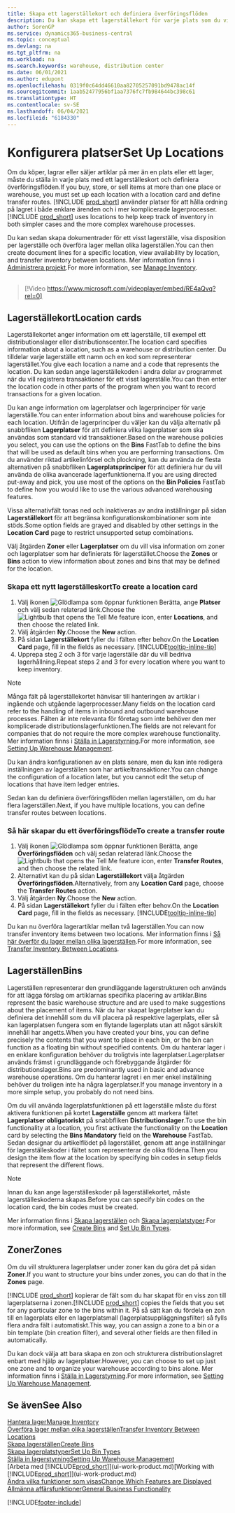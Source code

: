 ```yaml
---
title: Skapa ett lagerställekort och definiera överföringsflöden
description: Du kan skapa ett lagerställekort för varje plats som du vill lagra lagerartiklar, till exempel lager eller distributionscenter, och ange flöden för överföring av artiklar mellan olika lagerställen.
author: SorenGP
ms.service: dynamics365-business-central
ms.topic: conceptual
ms.devlang: na
ms.tgt_pltfrm: na
ms.workload: na
ms.search.keywords: warehouse, distribution center
ms.date: 06/01/2021
ms.author: edupont
ms.openlocfilehash: 0319f0c64dd46610aa82705257091bd9478ac14f
ms.sourcegitcommit: 1aab52477956bf1aa7376fc7fb984644bc398c61
ms.translationtype: HT
ms.contentlocale: sv-SE
ms.lasthandoff: 06/04/2021
ms.locfileid: "6184330"
---
```

# <a name="set-up-locations"></a><span data-ttu-id="da1db-103">Konfigurera platser</span><span class="sxs-lookup"><span data-stu-id="da1db-103">Set Up Locations</span></span>

<span data-ttu-id="da1db-104">Om du köper, lagrar eller säljer artiklar på mer än en plats eller ett lager, måste du ställa in varje plats med ett lagerställeskort och definiera överföringsflöden.</span><span class="sxs-lookup"><span data-stu-id="da1db-104">If you buy, store, or sell items at more than one place or warehouse, you must set up each location with a location card and define transfer routes.</span></span> <span data-ttu-id="da1db-105">[!INCLUDE [prod_short](includes/prod_short.md)] använder platser för att hålla ordning på lagret i både enklare ärenden och i mer komplicerade lagerprocesser.</span><span class="sxs-lookup"><span data-stu-id="da1db-105">[!INCLUDE [prod_short](includes/prod_short.md)] uses locations to help keep track of inventory in both simpler cases and the more complex warehouse processes.</span></span>

<span data-ttu-id="da1db-106">Du kan sedan skapa dokumentrader för ett visst lagerställe, visa disposition per lagerställe och överföra lager mellan olika lagerställen.</span><span class="sxs-lookup"><span data-stu-id="da1db-106">You can then create document lines for a specific location, view availability by location, and transfer inventory between locations.</span></span> <span data-ttu-id="da1db-107">Mer information finns i [Administrera projekt](inventory-manage-inventory.md).</span><span class="sxs-lookup"><span data-stu-id="da1db-107">For more information, see [Manage Inventory](inventory-manage-inventory.md).</span></span>
<br><br>  
  
> [!Video https://www.microsoft.com/videoplayer/embed/RE4aQvq?rel=0]

## <a name="location-cards"></a><span data-ttu-id="da1db-108">Lagerställekort</span><span class="sxs-lookup"><span data-stu-id="da1db-108">Location cards</span></span>

<span data-ttu-id="da1db-109">Lagerställekortet anger information om ett lagerställe, till exempel ett distributionslager eller distributionscenter.</span><span class="sxs-lookup"><span data-stu-id="da1db-109">The location card specifies information about a location, such as a warehouse or distribution center.</span></span> <span data-ttu-id="da1db-110">Du tilldelar varje lagerställe ett namn och en kod som representerar lagerstället.</span><span class="sxs-lookup"><span data-stu-id="da1db-110">You give each location a name and a code that represents the location.</span></span> <span data-ttu-id="da1db-111">Du kan sedan ange lagerställekoden i andra delar av programmet när du vill registrera transaktioner för ett visst lagerställe.</span><span class="sxs-lookup"><span data-stu-id="da1db-111">You can then enter the location code in other parts of the program when you want to record transactions for a given location.</span></span>  

<span data-ttu-id="da1db-112">Du kan ange information om lagerplatser och lagerprinciper för varje lagerställe.</span><span class="sxs-lookup"><span data-stu-id="da1db-112">You can enter information about bins and warehouse policies for each location.</span></span> <span data-ttu-id="da1db-113">Utifrån de lagerprinciper du väljer kan du välja alternativ på snabbfliken **Lagerplatser** för att definiera vilka lagerplatser som ska användas som standard vid transaktioner.</span><span class="sxs-lookup"><span data-stu-id="da1db-113">Based on the warehouse policies you select, you can use the options on the **Bins** FastTab to define the bins that will be used as default bins when you are performing transactions.</span></span> <span data-ttu-id="da1db-114">Om du använder riktad artikelinförsel och plockning, kan du använda de flesta alternativen på snabbfliken **Lagerplatsprinciper** för att definiera hur du vill använda de olika avancerade lagerfunktionerna.</span><span class="sxs-lookup"><span data-stu-id="da1db-114">If you are using directed put-away and pick, you use most of the options on the **Bin Policies** FastTab to define how you would like to use the various advanced warehousing features.</span></span>  

<span data-ttu-id="da1db-115">Vissa alternativfält tonas ned och inaktiveras av andra inställningar på sidan **Lagerställekort** för att begränsa konfigurationskombinationer som inte stöds.</span><span class="sxs-lookup"><span data-stu-id="da1db-115">Some option fields are grayed and disabled by other settings in the **Location Card** page to restrict unsupported setup combinations.</span></span>  

<span data-ttu-id="da1db-116">Välj åtgärden **Zoner** eller **Lagerplatser** om du vill visa information om zoner och lagerplatser som har definierats för lagerstället.</span><span class="sxs-lookup"><span data-stu-id="da1db-116">Choose the **Zones** or **Bins** action to view information about zones and bins that may be defined for the location.</span></span>

### <a name="to-create-a-location-card"></a><span data-ttu-id="da1db-117">Skapa ett nytt lagerställeskort</span><span class="sxs-lookup"><span data-stu-id="da1db-117">To create a location card</span></span>

1. <span data-ttu-id="da1db-118">Välj ikonen ![Glödlampa som öppnar funktionen Berätta](media/ui-search/search_small.png "Berätta vad du vill göra"), ange **Platser** och välj sedan relaterad länk.</span><span class="sxs-lookup"><span data-stu-id="da1db-118">Choose the ![Lightbulb that opens the Tell Me feature](media/ui-search/search_small.png "Tell me what you want to do") icon, enter **Locations**, and then choose the related link.</span></span>
2. <span data-ttu-id="da1db-119">Välj åtgärden **Ny**.</span><span class="sxs-lookup"><span data-stu-id="da1db-119">Choose the **New** action.</span></span>
3. <span data-ttu-id="da1db-120">På sidan **Lagerställekort** fyller du i fälten efter behov.</span><span class="sxs-lookup"><span data-stu-id="da1db-120">On the **Location Card** page, fill in the fields as necessary.</span></span> [!INCLUDE[tooltip-inline-tip](includes/tooltip-inline-tip_md.md)]
4. <span data-ttu-id="da1db-121">Upprepa steg 2 och 3 för varje lagerställe där du vill bedriva lagerhållning.</span><span class="sxs-lookup"><span data-stu-id="da1db-121">Repeat steps 2 and 3 for every location where you want to keep inventory.</span></span>

> [!NOTE]  
> <span data-ttu-id="da1db-122">Många fält på lagerställekortet hänvisar till hanteringen av artiklar i ingående och utgående lagerprocesser.</span><span class="sxs-lookup"><span data-stu-id="da1db-122">Many fields on the location card refer to the handling of items in inbound and outbound warehouse processes.</span></span> <span data-ttu-id="da1db-123">Fälten är inte relevanta för företag som inte behöver den mer komplicerade distributionslagerfunktionen.</span><span class="sxs-lookup"><span data-stu-id="da1db-123">The fields are not relevant for companies that do not require the more complex warehouse functionality.</span></span> <span data-ttu-id="da1db-124">Mer information finns i [Ställa in Lagerstyrning](warehouse-setup-warehouse.md).</span><span class="sxs-lookup"><span data-stu-id="da1db-124">For more information, see [Setting Up Warehouse Management](warehouse-setup-warehouse.md).</span></span>

<span data-ttu-id="da1db-125">Du kan ändra konfigurationen av en plats senare, men du kan inte redigera inställningen av lagerställen som har artikeltransaktioner.</span><span class="sxs-lookup"><span data-stu-id="da1db-125">You can change the configuration of a location later, but you cannot edit the setup of locations that have item ledger entries.</span></span>  

<span data-ttu-id="da1db-126">Sedan kan du definiera överföringsflöden mellan lagerställen, om du har flera lagerställen.</span><span class="sxs-lookup"><span data-stu-id="da1db-126">Next, if you have multiple locations, you can define transfer routes between locations.</span></span>  

### <a name="to-create-a-transfer-route"></a><span data-ttu-id="da1db-127">Så här skapar du ett överföringsflöde</span><span class="sxs-lookup"><span data-stu-id="da1db-127">To create a transfer route</span></span>

1. <span data-ttu-id="da1db-128">Välj ikonen ![Glödlampa som öppnar funktionen Berätta](media/ui-search/search_small.png "Berätta vad du vill göra"), ange **Överföringsflöden** och välj sedan relaterad länk.</span><span class="sxs-lookup"><span data-stu-id="da1db-128">Choose the ![Lightbulb that opens the Tell Me feature](media/ui-search/search_small.png "Tell me what you want to do") icon, enter **Transfer Routes**, and then choose the related link.</span></span>
2. <span data-ttu-id="da1db-129">Alternativt kan du på sidan **Lagerställekort** välja åtgärden **Överföringsflöden**.</span><span class="sxs-lookup"><span data-stu-id="da1db-129">Alternatively, from any **Location Card** page, choose the **Transfer Routes** action.</span></span>
3. <span data-ttu-id="da1db-130">Välj åtgärden **Ny**.</span><span class="sxs-lookup"><span data-stu-id="da1db-130">Choose the **New** action.</span></span>
4. <span data-ttu-id="da1db-131">På sidan **Lagerställekort** fyller du i fälten efter behov.</span><span class="sxs-lookup"><span data-stu-id="da1db-131">On the **Location Card** page, fill in the fields as necessary.</span></span> [!INCLUDE[tooltip-inline-tip](includes/tooltip-inline-tip_md.md)]

<span data-ttu-id="da1db-132">Du kan nu överföra lagerartiklar mellan två lagerställen.</span><span class="sxs-lookup"><span data-stu-id="da1db-132">You can now transfer inventory items between two locations.</span></span> <span data-ttu-id="da1db-133">Mer information finns i [Så här överför du lager mellan olika lagerställen](inventory-how-transfer-between-locations.md).</span><span class="sxs-lookup"><span data-stu-id="da1db-133">For more information, see [Transfer Inventory Between Locations](inventory-how-transfer-between-locations.md).</span></span>    

## <a name="bins"></a><span data-ttu-id="da1db-134">Lagerställen</span><span class="sxs-lookup"><span data-stu-id="da1db-134">Bins</span></span>

<span data-ttu-id="da1db-135">Lagerställen representerar den grundläggande lagerstrukturen och används för att lägga förslag om artiklarnas specifika placering av artiklar.</span><span class="sxs-lookup"><span data-stu-id="da1db-135">Bins represent the basic warehouse structure and are used to make suggestions about the placement of items.</span></span> <span data-ttu-id="da1db-136">När du har skapat lagerplatser kan du definiera det innehåll som du vill placera på respektive lagerplats, eller så kan lagerplatsen fungera som en flytande lagerplats utan att något särskilt innehåll har angetts.</span><span class="sxs-lookup"><span data-stu-id="da1db-136">When you have created your bins, you can define precisely the contents that you want to place in each bin, or the bin can function as a floating bin without specified contents.</span></span> <span data-ttu-id="da1db-137">Om du hanterar lager i en enklare konfiguration behöver du troligtvis inte lagerplatser.Lagerplatser används främst i grundläggande och förebyggande åtgärder för distributionslager.</span><span class="sxs-lookup"><span data-stu-id="da1db-137">Bins are predominantly used in basic and advance warehouse operations.</span></span> <span data-ttu-id="da1db-138">Om du hanterar lagret i en mer enkel inställning behöver du troligen inte ha några lagerplatser.</span><span class="sxs-lookup"><span data-stu-id="da1db-138">If you manage inventory in a more simple setup, you probably do not need bins.</span></span>

<span data-ttu-id="da1db-139">Om du vill använda lagerplatsfunktionen på ett lagerställe måste du först aktivera funktionen på kortet **Lagerställe** genom att markera fältet **Lagerplatser obligatoriskt** på snabbfliken **Distributionslager**.</span><span class="sxs-lookup"><span data-stu-id="da1db-139">To use the bin functionality at a location, you first activate the functionality on the **Location** card by selecting the **Bins Mandatory** field on the **Warehouse** FastTab.</span></span> <span data-ttu-id="da1db-140">Sedan designar du artikelflödet på lagerstället, genom att ange inställningar för lagerställeskoder i fältet som representerar de olika flödena.</span><span class="sxs-lookup"><span data-stu-id="da1db-140">Then you design the item flow at the location by specifying bin codes in setup fields that represent the different flows.</span></span>

> [!NOTE]
> <span data-ttu-id="da1db-141">Innan du kan ange lagerställeskoder på lagerställekortet, måste lagerställeskoderna skapas.</span><span class="sxs-lookup"><span data-stu-id="da1db-141">Before you can specify bin codes on the location card, the bin codes must be created.</span></span>

<span data-ttu-id="da1db-142">Mer information finns i [Skapa lagerställen](warehouse-how-to-create-individual-bins.md) och [Skapa lagerplatstyper](warehouse-how-to-set-up-bin-types.md).</span><span class="sxs-lookup"><span data-stu-id="da1db-142">For more information, see [Create Bins](warehouse-how-to-create-individual-bins.md) and [Set Up Bin Types](warehouse-how-to-set-up-bin-types.md).</span></span>  

## <a name="zones"></a><span data-ttu-id="da1db-143">Zoner</span><span class="sxs-lookup"><span data-stu-id="da1db-143">Zones</span></span>

<span data-ttu-id="da1db-144">Om du vill strukturera lagerplatser under zoner kan du göra det på sidan **Zoner**.</span><span class="sxs-lookup"><span data-stu-id="da1db-144">If you want to structure your bins under zones, you can do that in the **Zones** page.</span></span>

<span data-ttu-id="da1db-145">[!INCLUDE [prod_short](includes/prod_short.md)] kopierar de fält som du har skapat för en viss zon till lagerplatserna i zonen.</span><span class="sxs-lookup"><span data-stu-id="da1db-145">[!INCLUDE [prod_short](includes/prod_short.md)] copies the fields that you set for any particular zone to the bins within it.</span></span> <span data-ttu-id="da1db-146">På så sätt kan du fördela en zon till en lagerplats eller en lagerplatsmall (lagerplatsuppläggningsfilter) så fylls flera andra fält i automatiskt.</span><span class="sxs-lookup"><span data-stu-id="da1db-146">This way, you can assign a zone to a bin or a bin template (bin creation filter), and several other fields are then filled in automatically.</span></span>

<span data-ttu-id="da1db-147">Du kan dock välja att bara skapa en zon och strukturera distributionslagret enbart med hjälp av lagerplatser.</span><span class="sxs-lookup"><span data-stu-id="da1db-147">However, you can choose to set up just one zone and to organize your warehouse according to bins alone.</span></span> <span data-ttu-id="da1db-148">Mer information finns i [Ställa in Lagerstyrning](warehouse-setup-warehouse.md).</span><span class="sxs-lookup"><span data-stu-id="da1db-148">For more information, see [Setting Up Warehouse Management](warehouse-setup-warehouse.md).</span></span>  

## <a name="see-also"></a><span data-ttu-id="da1db-149">Se även</span><span class="sxs-lookup"><span data-stu-id="da1db-149">See Also</span></span>

[<span data-ttu-id="da1db-150">Hantera lager</span><span class="sxs-lookup"><span data-stu-id="da1db-150">Manage Inventory</span></span>](inventory-manage-inventory.md)  
[<span data-ttu-id="da1db-151">Överföra lager mellan olika lagerställen</span><span class="sxs-lookup"><span data-stu-id="da1db-151">Transfer Inventory Between Locations</span></span>](inventory-how-transfer-between-locations.md)  
[<span data-ttu-id="da1db-152">Skapa lagerställen</span><span class="sxs-lookup"><span data-stu-id="da1db-152">Create Bins</span></span>](warehouse-how-to-create-individual-bins.md)  
[<span data-ttu-id="da1db-153">Skapa lagerplatstyper</span><span class="sxs-lookup"><span data-stu-id="da1db-153">Set Up Bin Types</span></span>](warehouse-how-to-set-up-bin-types.md)  
[<span data-ttu-id="da1db-154">Ställa in lagerstyrning</span><span class="sxs-lookup"><span data-stu-id="da1db-154">Setting Up Warehouse Management</span></span>](warehouse-setup-warehouse.md)  
<span data-ttu-id="da1db-155">[Arbeta med [!INCLUDE[prod_short](includes/prod_short.md)]](ui-work-product.md)</span><span class="sxs-lookup"><span data-stu-id="da1db-155">[Working with [!INCLUDE[prod_short](includes/prod_short.md)]](ui-work-product.md)</span></span>  
[<span data-ttu-id="da1db-156">Ändra vilka funktioner som visas</span><span class="sxs-lookup"><span data-stu-id="da1db-156">Change Which Features are Displayed</span></span>](ui-experiences.md)  
[<span data-ttu-id="da1db-157">Allmänna affärsfunktioner</span><span class="sxs-lookup"><span data-stu-id="da1db-157">General Business Functionality</span></span>](ui-across-business-areas.md)


[!INCLUDE[footer-include](includes/footer-banner.md)]